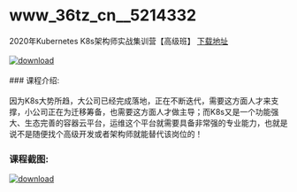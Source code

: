 # www_36tz_cn__5214332
2020年Kubernetes K8s架构师实战集训营【高级班】
[下载地址](http://www.36tz.cn/article/5214332 "下载地址")
<br/></br>[![download](http://36tz.cn/muke_img/2020_07_12345-300x169.jpg "下载地址")](http://www.36tz.cn/article/5214332 "下载地址")
<br/></br>### 课程介绍:<br/></br>因为K8s大势所趋，大公司已经完成落地，正在不断迭代，需要这方面人才来支撑，小公司正在为迁移筹备，也需要这方面人才做主导；而K8s又是一个功能强大、生态完善的容器云平台，运维这个平台就需要具备非常强的专业能力，也就是说不是随便找个高级开发或者架构师就能替代该岗位的！

### 课程截图:
[![download](http://36tz.cn/muke_img/2020_07_2-41.png "下载地址")](http://www.36tz.cn/article/5214332 "下载地址")
